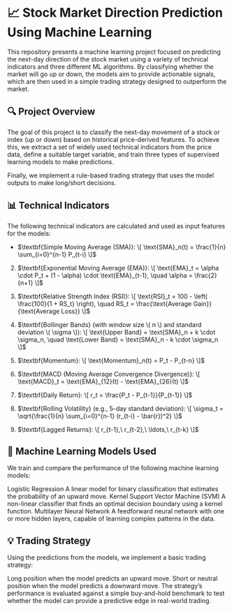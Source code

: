 # 📈 Stock Market Direction Prediction Using Machine Learning

This repository presents a machine learning project focused on predicting the next-day direction of the stock market using a variety of technical indicators and three different ML algorithms. By classifying whether the market will go up or down, the models aim to provide actionable signals, which are then used in a simple trading strategy designed to outperform the market.

## 🔍 Project Overview

The goal of this project is to classify the next-day movement of a stock or index (up or down) based on historical price-derived features. To achieve this, we extract a set of widely used technical indicators from the price data, define a suitable target variable, and train three types of supervised learning models to make predictions.

Finally, we implement a rule-based trading strategy that uses the model outputs to make long/short decisions.

## 📊 Technical Indicators

The following technical indicators are calculated and used as input features for the models:

* $\textbf{Simple Moving Average (SMA)}:
\[
\text{SMA}_n(t) = \frac{1}{n} \sum_{i=0}^{n-1} P_{t-i}
\]$

2. $\textbf{Exponential Moving Average (EMA)}:
\[
\text{EMA}_t = \alpha \cdot P_t + (1 - \alpha) \cdot \text{EMA}_{t-1}, \quad \alpha = \frac{2}{n+1}
\]$

3. $\textbf{Relative Strength Index (RSI)}:
\[
\text{RSI}_t = 100 - \left( \frac{100}{1 + RS_t} \right), \quad RS_t = \frac{\text{Average Gain}}{\text{Average Loss}}
\]$

4. $\textbf{Bollinger Bands} (with window size \( n \) and standard deviation \( \sigma \)):
\[
\text{Upper Band} = \text{SMA}_n + k \cdot \sigma_n, \quad
\text{Lower Band} = \text{SMA}_n - k \cdot \sigma_n
\]$

5. $\textbf{Momentum}:
\[
\text{Momentum}_n(t) = P_t - P_{t-n}
\]$

6. $\textbf{MACD (Moving Average Convergence Divergence)}:
\[
\text{MACD}_t = \text{EMA}_{12}(t) - \text{EMA}_{26}(t)
\]$

7. $\textbf{Daily Return}:
\[
r_t = \frac{P_t - P_{t-1}}{P_{t-1}}
\]$

8. $\textbf{Rolling Volatility} (e.g., 5-day standard deviation):
\[
\sigma_t = \sqrt{\frac{1}{n} \sum_{i=0}^{n-1} (r_{t-i} - \bar{r})^2}
\]$

9. $\textbf{Lagged Returns}:
\[
r_{t-1},\ r_{t-2},\ \ldots,\ r_{t-k}
\]$


## 🤖 Machine Learning Models Used

We train and compare the performance of the following machine learning models:

Logistic Regression
A linear model for binary classification that estimates the probability of an upward move.
Kernel Support Vector Machine (SVM)
A non-linear classifier that finds an optimal decision boundary using a kernel function.
Multilayer Neural Network
A feedforward neural network with one or more hidden layers, capable of learning complex patterns in the data.
## 💡 Trading Strategy

Using the predictions from the models, we implement a basic trading strategy:

Long position when the model predicts an upward move.
Short or neutral position when the model predicts a downward move.
The strategy’s performance is evaluated against a simple buy-and-hold benchmark to test whether the model can provide a predictive edge in real-world trading.
